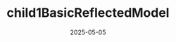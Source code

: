 ---
api_tags:
- class
categories:
- api
- testlib API
contributors:
- Elwardi
date: '2025-05-05'
description: 'a child model mimiking original OpenFOAM child models

  and keeping an optional subModel that participates in RTS'
foamCD:
  ctors:
  - access: public
    definition_file: https://github.com/FoamScience/openfoam-reflections/blob/wrap/src/testlib/lvl1Support/child1BasicReflectedModel/child1BasicReflectedModel.H#L23-L23
    documentation:
      deprecated: ''
      description: Construct from dictionary
      returns: ''
      since: ''
    is_const: false
    is_constructor: true
    is_defaulted: false
    is_deleted: false
    is_deprecated: 0
    is_destructor: false
    is_final: false
    is_noexcept: false
    is_override: false
    is_pure_virtual: false
    is_static: false
    is_virtual: false
    name: child1BasicReflectedModel
    parameters: []
    return_type: null
    signature: explicit child1BasicReflectedModel(const dictionary& dict)
  documentation:
    deprecated: ''
    description: 'a child model mimiking original OpenFOAM child models

      and keeping an optional subModel that participates in RTS'
    is_deprecated: false
    params: {}
    returns: ''
    since: ''
  dtor:
    access: public
    definition_file: https://github.com/FoamScience/openfoam-reflections/blob/wrap/src/testlib/lvl1Support/child1BasicReflectedModel/child1BasicReflectedModel.H#L26-L26
    documentation:
      deprecated: ''
      description: Destruct child1BasicReflectedModels
      returns: ''
      since: ''
    is_const: false
    is_constructor: false
    is_defaulted: false
    is_deleted: false
    is_deprecated: 0
    is_destructor: true
    is_final: false
    is_noexcept: false
    is_override: false
    is_pure_virtual: false
    is_static: false
    is_virtual: false
    name: ~child1BasicReflectedModel
    parameters: []
    return_type: null
    signature: virtual ~child1BasicReflectedModel() = default
  enclosed_entities: []
  factory_methods: []
  fields:
    private: []
    protected: []
    public: []
  filename: https://github.com/FoamScience/openfoam-reflections/blob/wrap/src/testlib/lvl1Support/child1BasicReflectedModel/child1BasicReflectedModel.H#L10-L38
  interface:
    abstract_in_base_methods: []
    abstract_methods: []
    public_bases: []
    public_methods:
    - access: public
      name: type
      overloads:
      - access: public
        definition_file: https://github.com/FoamScience/openfoam-reflections/blob/wrap/src/testlib/lvl1Support/child1BasicReflectedModel/child1BasicReflectedModel.H#L20-L20
        documentation:
          deprecated: ''
          description: Runtime type name
          returns: ''
          since: ''
        is_const: false
        is_constructor: false
        is_defaulted: 0
        is_deleted: false
        is_deprecated: 0
        is_destructor: false
        is_final: 0
        is_noexcept: false
        is_override: 0
        is_pure_virtual: 0
        is_static: 0
        is_virtual: 1
        name: type
        parameters: []
        return_type: void
        signature: virtual void type()
    - access: public
      name: clone
      overloads:
      - access: public
        definition_file: https://github.com/FoamScience/openfoam-reflections/blob/wrap/src/testlib/lvl1Support/child1BasicReflectedModel/child1BasicReflectedModel.H#L29-L29
        documentation:
          deprecated: ''
          description: Update child1BasicReflectedModel
          returns: ''
          since: ''
        is_const: false
        is_constructor: false
        is_defaulted: 0
        is_deleted: false
        is_deprecated: 0
        is_destructor: false
        is_final: 0
        is_noexcept: false
        is_override: 0
        is_pure_virtual: 0
        is_static: 0
        is_virtual: 1
        name: clone
        parameters: []
        return_type: void
        signature: virtual autoPtr<basicReflectedModel> clone() const
    - access: public
      name: verifyType
      overloads:
      - access: public
        definition_file: https://github.com/FoamScience/openfoam-reflections/blob/wrap/src/testlib/lvl1Support/child1BasicReflectedModel/child1BasicReflectedModel.H#L32-L34
        documentation:
          deprecated: ''
          description: Verify type name
          returns: ''
          since: ''
        is_const: false
        is_constructor: false
        is_defaulted: 0
        is_deleted: false
        is_deprecated: 0
        is_destructor: false
        is_final: 0
        is_noexcept: false
        is_override: 0
        is_pure_virtual: 0
        is_static: 0
        is_virtual: 1
        name: verifyType
        parameters: []
        return_type: void
        signature: virtual word verifyType() const
    static_methods:
    - name: typeName_
      overloads:
      - access: public
        definition_file: https://github.com/FoamScience/openfoam-reflections/blob/wrap/src/testlib/lvl1Support/child1BasicReflectedModel/child1BasicReflectedModel.H#L20-L20
        documentation:
          deprecated: ''
          description: Runtime type name
          returns: ''
          since: ''
        is_const: false
        is_constructor: false
        is_defaulted: 0
        is_deleted: false
        is_deprecated: 0
        is_destructor: false
        is_final: 0
        is_noexcept: false
        is_override: 0
        is_pure_virtual: 0
        is_static: 1
        is_virtual: 0
        name: typeName_
        parameters: []
        return_type: void
        signature: static void typeName_()
  knowledge_requirements:
  - classes
  - default_delete
  - inheritance
  - openfoam_basics
  member_type_aliases:
    private: []
    protected: []
    public: []
  mpi_comms:
    handles_member_reference_through_mpi: false
    has_member_reference: false
    linked_lists: false
    parallel_streams: false
    random_access_lists: false
  namespace: Foam
  openfoam_dsl:
    RTS:
      RTS_table_names: []
      base_RTS_classes: []
      class_role: unknown
      is_RTS_base: false
      is_RTS_child: false
      plugin_active: true
      rts_status: partial
    reflection:
      is_reflectable: false
      reflection_error: ''
      reflection_type: ''
      standard_config: ''
      standard_config_details: ''
  private_bases: []
  private_methods: []
  protected_bases: []
  protected_methods: []
  signature: 'class child1BasicReflectedModel : public basicReflectedModel'
  standard_config: ''
  unit_tests: []
layout: class
title: child1BasicReflectedModel
url: /api/Foam_child1BasicReflectedModel
weight: 20
---